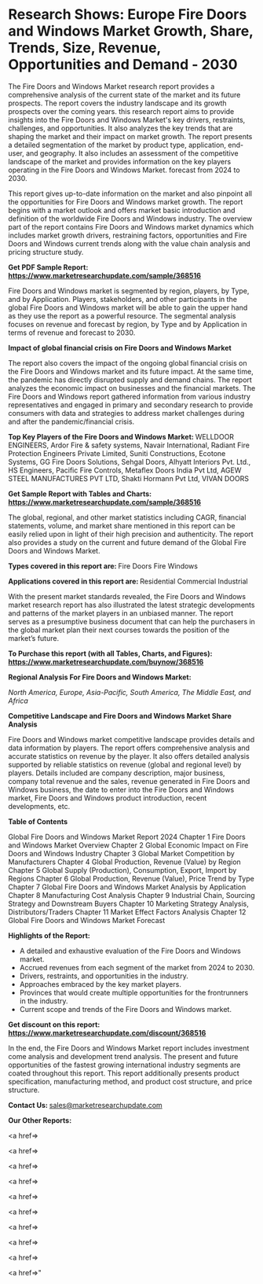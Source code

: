 # Research Shows: Europe Fire Doors and Windows Market Growth, Share, Trends, Size, Revenue, Opportunities and Demand - 2030

The Fire Doors and Windows Market research report provides a comprehensive analysis of the current state of the market and its future prospects. The report covers the industry landscape and its growth prospects over the coming years. this research report aims to provide insights into the Fire Doors and Windows Market's key drivers, restraints, challenges, and opportunities. It also analyzes the key trends that are shaping the market and their impact on market growth. The report presents a detailed segmentation of the market by product type, application, end-user, and geography. It also includes an assessment of the competitive landscape of the market and provides information on the key players operating in the Fire Doors and Windows Market. forecast from 2024 to 2030.

This report gives up-to-date information on the market and also pinpoint all the opportunities for Fire Doors and Windows market growth. The report begins with a market outlook and offers market basic introduction and definition of the worldwide Fire Doors and Windows industry. The overview part of the report contains Fire Doors and Windows market dynamics which includes market growth drivers, restraining factors, opportunities and Fire Doors and Windows current trends along with the value chain analysis and pricing structure study.

<strong><b>Get PDF Sample Report: <a href=https://www.marketresearchupdate.com/sample/368516>https://www.marketresearchupdate.com/sample/368516</a></b></strong>

Fire Doors and Windows market is segmented by region, players, by Type, and by Application. Players, stakeholders, and other participants in the global Fire Doors and Windows market will be able to gain the upper hand as they use the report as a powerful resource. The segmental analysis focuses on revenue and forecast by region, by Type and by Application in terms of revenue and forecast to 2030.

<strong><b>Impact of global financial crisis on Fire Doors and Windows Market</b></strong>

The report also covers the impact of the ongoing global financial crisis on the Fire Doors and Windows market and its future impact. At the same time, the pandemic has directly disrupted supply and demand chains. The report analyzes the economic impact on businesses and the financial markets. The Fire Doors and Windows report gathered information from various industry representatives and engaged in primary and secondary research to provide consumers with data and strategies to address market challenges during and after the pandemic/financial crisis.

<strong><b>Top Key Players of the Fire Doors and Windows Market:
</b></strong>WELLDOOR ENGINEERS, Ardor Fire & safety systems, Navair International, Radiant Fire Protection Engineers Private Limited, Suniti Constructions, Ecotone Systems, GG Fire Doors Solutions, Sehgal Doors, Alhyatt Interiors Pvt. Ltd., HS Engineers, Pacific Fire Controls, Metaflex Doors India Pvt Ltd, AGEW STEEL MANUFACTURES PVT LTD, Shakti Hormann Pvt Ltd, VIVAN DOORS<strong><b>
</b></strong>

<strong><b>Get Sample Report with Tables and Charts: <a href=https://www.marketresearchupdate.com/sample/368516>https://www.marketresearchupdate.com/sample/368516</a></b></strong>

The global, regional, and other market statistics including CAGR, financial statements, volume, and market share mentioned in this report can be easily relied upon in light of their high precision and authenticity. The report also provides a study on the current and future demand of the Global Fire Doors and Windows Market.

<strong><b>Types covered in this report are:
</b></strong>Fire Doors
Fire Windows<strong><b>
</b></strong>

<strong><b>Applications covered in this report are:
</b></strong>Residential
Commercial
Industrial<strong><b>
</b></strong>

With the present market standards revealed, the Fire Doors and Windows market research report has also illustrated the latest strategic developments and patterns of the market players in an unbiased manner. The report serves as a presumptive business document that can help the purchasers in the global market plan their next courses towards the position of the market’s future.

<strong><b>To Purchase this report (with all Tables, Charts, and Figures): <a href=https://www.marketresearchupdate.com/buynow/368516>https://www.marketresearchupdate.com/buynow/368516</a></b></strong>

<strong><b>Regional Analysis For Fire Doors and Windows Market:</b></strong>

<em><i>North America, Europe, Asia-Pacific, South America, The Middle East, and Africa</i></em>

<strong><b>Competitive Landscape and Fire Doors and Windows Market Share Analysis</b></strong>

Fire Doors and Windows market competitive landscape provides details and data information by players. The report offers comprehensive analysis and accurate statistics on revenue by the player. It also offers detailed analysis supported by reliable statistics on revenue (global and regional level) by players. Details included are company description, major business, company total revenue and the sales, revenue generated in Fire Doors and Windows business, the date to enter into the Fire Doors and Windows market, Fire Doors and Windows product introduction, recent developments, etc.

<strong><b>Table of Contents</b></strong>

Global Fire Doors and Windows Market Report 2024
Chapter 1 Fire Doors and Windows Market Overview
Chapter 2 Global Economic Impact on Fire Doors and Windows Industry
Chapter 3 Global Market Competition by Manufacturers
Chapter 4 Global Production, Revenue (Value) by Region
Chapter 5 Global Supply (Production), Consumption, Export, Import by Regions
Chapter 6 Global Production, Revenue (Value), Price Trend by Type
Chapter 7 Global Fire Doors and Windows Market Analysis by Application
Chapter 8 Manufacturing Cost Analysis
Chapter 9 Industrial Chain, Sourcing Strategy and Downstream Buyers
Chapter 10 Marketing Strategy Analysis, Distributors/Traders
Chapter 11 Market Effect Factors Analysis
Chapter 12 Global Fire Doors and Windows Market Forecast

<strong><b>Highlights of the Report:</b></strong>

- A detailed and exhaustive evaluation of the Fire Doors and Windows market.
- Accrued revenues from each segment of the market from 2024 to 2030.
- Drivers, restraints, and opportunities in the industry.
- Approaches embraced by the key market players.
- Provinces that would create multiple opportunities for the frontrunners in the industry.
- Current scope and trends of the Fire Doors and Windows market.

<strong><b>Get discount on this report: <a href=https://www.marketresearchupdate.com/discount/368516>https://www.marketresearchupdate.com/discount/368516</a></b></strong>

In the end, the Fire Doors and Windows Market report includes investment come analysis and development trend analysis. The present and future opportunities of the fastest growing international industry segments are coated throughout this report. This report additionally presents product specification, manufacturing method, and product cost structure, and price structure.

<strong><b>Contact Us:
</b></strong>sales@marketresearchupdate.com

<strong>Our Other Reports:</strong>

<a href=></a>

<a href=></a>

<a href=></a>

<a href=></a>

<a href=></a>

<a href=></a>

<a href=></a>

<a href=></a>

<a href=></a>

<a href=></a>"

